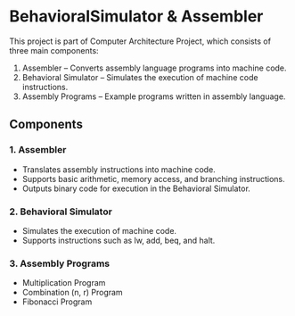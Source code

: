 # BehavioralSimulator & Assembler
This project is part of Computer Architecture Project, which consists of three main components:
1. Assembler – Converts assembly language programs into machine code.
2. Behavioral Simulator – Simulates the execution of machine code instructions.
3. Assembly Programs – Example programs written in assembly language.

## Components
### 1. Assembler
- Translates assembly instructions into machine code.
- Supports basic arithmetic, memory access, and branching instructions.
- Outputs binary code for execution in the Behavioral Simulator.

### 2. Behavioral Simulator
- Simulates the execution of machine code.
- Supports instructions such as lw, add, beq, and halt.

### 3. Assembly Programs
- Multiplication Program
- Combination (n, r) Program
- Fibonacci Program
